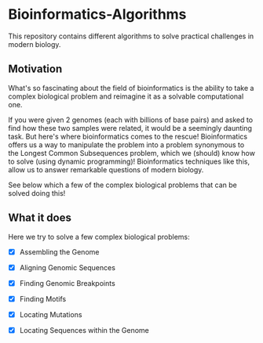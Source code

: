 # Bioinformatics-Algorithms
This repository contains different algorithms to solve practical challenges in modern biology.

Motivation
----------
What's so fascinating about the field of bioinformatics is the ability to take a complex biological problem and 
reimagine it as a solvable computational one. 

If you were given 2 genomes (each with billions of base pairs) and asked to find how these two samples 
were related, it would be a seemingly daunting task. But here's where bioinformatics comes to the rescue! 
Bioinformatics offers us a way to manipulate the problem into a problem synonymous to the Longest Common Subsequences problem, 
which we (should) know how to solve (using dynamic programming)! Bioinformatics techniques like this, allow us to answer 
remarkable questions of modern biology.

See below which a few of the complex biological problems that can be solved doing this!

What it does
------------
Here we try to solve a few complex biological problems: 
- [x] Assembling the Genome
- [x] Aligning Genomic Sequences
- [x] Finding Genomic Breakpoints
- [x] Finding Motifs 
- [x] Locating Mutations
- [x] Locating Sequences within the Genome


